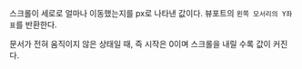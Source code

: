 스크롤이 세로로 얼마나 이동했는지를 px로 나타낸 값이다. 뷰포트의 `왼쪽 모서리의 Y좌표`를 반환한다. 

문서가 전혀 움직이지 않은 상태일 때, 즉 시작은 0이며 스크롤을 내릴 수록 값이 커진다.
